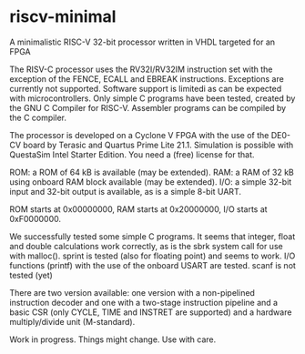 # riscv-minimal
A minimalistic RISC-V 32-bit processor written in VHDL targeted for an FPGA

The RISV-C processor uses the RV32I/RV32IM instruction set with the
exception of the FENCE, ECALL and EBREAK instructions.
Exceptions are currently not supported.
Software support is limitedi as can be expected with microcontrollers.
Only simple C programs have been tested, created by the GNU C Compiler for
RISC-V. Assembler programs can be compiled by the C compiler.

The processor is developed on a Cyclone V FPGA with the use
of the DE0-CV board by Terasic and Quartus Prime Lite 21.1.
Simulation is possible with QuestaSim Intel Starter Edition.
You need a (free) license for that.

ROM: a ROM of 64 kB is available (may be extended).
RAM: a RAM of 32 kB using onboard RAM block available (may be extended).
I/O: a simple 32-bit input and 32-bit output is available, as
is a simple 8-bit UART.

ROM starts at 0x00000000, RAM starts at 0x20000000, I/O starts
at 0xF0000000.

We successfully tested some simple C programs. It seems that
integer, float and double calculations work correctly, as is
the sbrk system call for use with malloc(). sprint is tested
(also for floating point) and seems to work. I/O functions
(printf) with the use of the onboard USART are tested.
scanf is not tested (yet)

There are two version available: one version with a non-pipelined
instruction decoder and one with a two-stage instruction
pipeline and a basic CSR (only CYCLE, TIME and INSTRET are supported)
and a hardware multiply/divide unit (M-standard).

Work in progress. Things might change. Use with care.

